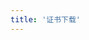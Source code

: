 ```yaml
---
title: '证书下载'
---
```


<script setup lang="ts">
  import TheCertificateSearch from "@/views/authentication/training/search/TheCertificateSearch.vue"
</script>

<TheCertificateSearch />
